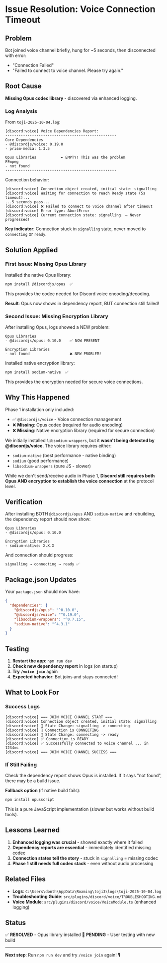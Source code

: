 # Issue Resolution: Voice Connection Timeout

## Problem

Bot joined voice channel briefly, hung for ~5 seconds, then disconnected with error:

- "Connection Failed"
- "Failed to connect to voice channel. Please try again."

## Root Cause

**Missing Opus codec library** - discovered via enhanced logging.

### Log Analysis

From `toji-2025-10-04.log`:

```
[discord:voice] Voice Dependencies Report:
--------------------------------------------------
Core Dependencies
- @discordjs/voice: 0.19.0
- prism-media: 1.3.5

Opus Libraries           ← EMPTY! This was the problem
FFmpeg
- not found
--------------------------------------------------
```

Connection behavior:

```
[discord:voice] Connection object created, initial state: signalling
[discord:voice] Waiting for connection to reach Ready state (5s timeout)...
...5 seconds pass...
[discord:voice] ❌ Failed to connect to voice channel after timeout
[discord:voice] Error type: AbortError
[discord:voice] Current connection state: signalling  ← Never progressed!
```

**Key indicator**: Connection stuck in `signalling` state, never moved to `connecting` or `ready`.

## Solution Applied

### First Issue: Missing Opus Library

Installed the native Opus library:

```powershell
npm install @discordjs/opus  ✅
```

This provides the codec needed for Discord voice encoding/decoding.

**Result**: Opus now shows in dependency report, BUT connection still failed!

### Second Issue: Missing Encryption Library

After installing Opus, logs showed a NEW problem:

```
Opus Libraries
- @discordjs/opus: 0.10.0    ✅ NOW PRESENT

Encryption Libraries
- not found                  ❌ NEW PROBLEM!
```

Installed native encryption library:

```powershell
npm install sodium-native  ✅
```

This provides the encryption needed for secure voice connections.

## Why This Happened

Phase 1 installation only included:

- ✅ `@discordjs/voice` - Voice connection management
- ❌ **Missing**: Opus codec (required for audio encoding)
- ❌ **Missing**: Native encryption library (required for secure connection)

We initially installed `libsodium-wrappers`, but it **wasn't being detected by @discordjs/voice**. The voice library requires either:

- `sodium-native` (best performance - native binding)
- `sodium` (good performance)
- `libsodium-wrappers` (pure JS - slower)

While we don't send/receive audio in Phase 1, **Discord still requires both Opus AND encryption to establish the voice connection** at the protocol level.

## Verification

After installing BOTH `@discordjs/opus` AND `sodium-native` and rebuilding, the dependency report should now show:

```
Opus Libraries
- @discordjs/opus: 0.10.0

Encryption Libraries
- sodium-native: X.X.X
```

And connection should progress:

```
signalling → connecting → ready ✅
```

## Package.json Updates

Your `package.json` should now have:

```json
{
  "dependencies": {
    "@discordjs/opus": "^0.10.0",
    "@discordjs/voice": "^0.19.0",
    "libsodium-wrappers": "^0.7.15",
    "sodium-native": "^4.3.1"
  }
}
```

## Testing

1. **Restart the app**: `npm run dev`
2. **Check new dependency report** in logs (on startup)
3. **Try `/voice join`** again
4. **Expected behavior**: Bot joins and stays connected!

## What to Look For

### Success Logs

```
[discord:voice] === JOIN VOICE CHANNEL START ===
[discord:voice] Connection object created, initial state: signalling
[discord:voice] 🔄 State Change: signalling -> connecting
[discord:voice] 🔌 Connection is CONNECTING
[discord:voice] 🔄 State Change: connecting -> ready
[discord:voice] ✅ Connection is READY
[discord:voice] ✅ Successfully connected to voice channel ... in 1234ms
[discord:voice] === JOIN VOICE CHANNEL SUCCESS ===
```

### If Still Failing

Check the dependency report shows Opus is installed. If it says "not found", there may be a build issue.

**Fallback option** (if native build fails):

```powershell
npm install opusscript
```

This is a pure JavaScript implementation (slower but works without build tools).

## Lessons Learned

1. **Enhanced logging was crucial** - showed exactly where it failed
2. **Dependency reports are essential** - immediately identified missing codec
3. **Connection states tell the story** - stuck in `signalling` = missing codec
4. **Phase 1 still needs full codec stack** - even without audio processing

## Related Files

- **Logs**: `C:\Users\donth\AppData\Roaming\toji3\logs\toji-2025-10-04.log`
- **Troubleshooting Guide**: `src/plugins/discord/voice/TROUBLESHOOTING.md`
- **Voice Module**: `src/plugins/discord/voice/VoiceModule.ts` (enhanced logging)

## Status

✅ **RESOLVED** - Opus library installed
🔄 **PENDING** - User testing with new build

---

**Next step**: Run `npm run dev` and try `/voice join` again! 🎙️
